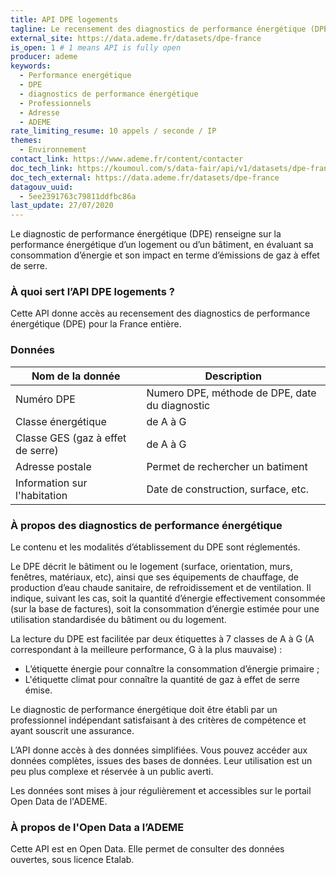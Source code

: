 ```yaml
---
title: API DPE logements
tagline: Le recensement des diagnostics de performance énergétique (DPE) des logements par habitation
external_site: https://data.ademe.fr/datasets/dpe-france
is_open: 1 # 1 means API is fully open
producer: ademe
keywords:
  - Performance energétique
  - DPE
  - diagnostics de performance énergétique
  - Professionnels
  - Adresse
  - ADEME
rate_limiting_resume: 10 appels / seconde / IP
themes:
  - Environnement
contact_link: https://www.ademe.fr/content/contacter
doc_tech_link: https://koumoul.com/s/data-fair/api/v1/datasets/dpe-france/api-docs.json
doc_tech_external: https://data.ademe.fr/datasets/dpe-france
datagouv_uuid:
  - 5ee2391763c79811ddfbc86a
last_update: 27/07/2020
---
```


Le diagnostic de performance énergétique (DPE) renseigne sur la performance énergétique d’un logement ou d’un bâtiment, en évaluant sa consommation d’énergie et son impact en terme d’émissions de gaz à effet de serre.

### À quoi sert l’API DPE logements ?

Cette API donne accès au recensement des diagnostics de performance énergétique (DPE) pour la France entière.

### Données

| Nom de la donnée                  | Description                                    |
| --------------------------------- | ---------------------------------------------- |
| Numéro DPE                        | Numero DPE, méthode de DPE, date du diagnostic |
| Classe énergétique                | de A à G                                       |
| Classe GES (gaz à effet de serre) | de A à G                                       |
| Adresse postale                   | Permet de rechercher un batiment               |
| Information sur l'habitation      | Date de construction, surface, etc.            |

### À propos des diagnostics de performance énergétique

Le contenu et les modalités d’établissement du DPE sont réglementés.

Le DPE décrit le bâtiment ou le logement (surface, orientation, murs, fenêtres, matériaux, etc), ainsi que ses équipements de chauffage, de production d’eau chaude sanitaire, de refroidissement et de ventilation. Il indique, suivant les cas, soit la quantité d’énergie effectivement consommée (sur la base de factures), soit la consommation d’énergie estimée pour une utilisation standardisée du bâtiment ou du logement.

La lecture du DPE est facilitée par deux étiquettes à 7 classes de A à G (A correspondant à la meilleure performance, G à la plus mauvaise) :

- L’étiquette énergie pour connaître la consommation d’énergie primaire ;
- L'étiquette climat pour connaître la quantité de gaz à effet de serre émise.

Le diagnostic de performance énergétique doit être établi par un professionnel indépendant satisfaisant à des critères de compétence et ayant souscrit une assurance.

L’API donne accès à des données simplifiées. Vous pouvez accéder aux <External href="https://files.data.gouv.fr/ademe/dpe-france-entiere.zip">données complètes</External>, issues des bases de données. Leur utilisation est un peu plus complexe et réservée à un public averti.

Les données sont mises à jour régulièrement et accessibles sur le <External href="https://data.ademe.fr/datasets/dpe-france">portail Open Data de l'ADEME</External>.

### À propos de l'Open Data a l’ADEME

Cette API est en Open Data. Elle permet de consulter des données ouvertes, <External href="https://www.etalab.gouv.fr/licence-ouverte-open-licence">sous licence Etalab</External>.
